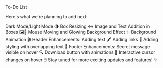 To-Do List

Here's what we're planning to add next:

Dark Mode/Light Mode 🌗
Box Resizing ↔️
Image and Text Addition in Boxes 🖼️📝
Mouse Moving and Glowing Background Effect ✨
Background Animation 🎬
Header Enhancements:
Adding text 🖋️
Adding links 🔗
Adding styling with overlapping text 📐
Footer Enhancements:
Secret message visible on hover 🔍
Download button with animations 🎁
Interactive cursor changes on hover 🖱️
Stay tuned for more exciting updates and features! ✨